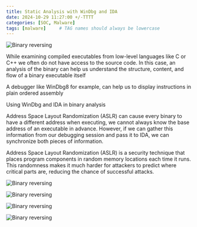 ```yaml
---
title: Static Analysis with WinDbg and IDA
date: 2024-10-29 11:27:00 +/-TTTT
categories: [SOC, Malware]
tags: [malware]     # TAG names should always be lowercase
---
```


![Binary reversing](https://drive.google.com/thumbnail?id=1yuNgVGm8cMuG7lWMDGMWs71F3x38Wz2_&sz=w700) 

While examining compiled executables from low-level languages like C or C++ we often do not have access to the source code. In this case, an analysis of the binary can help us understand the structure, content, and flow of a binary executable itself  

A debugger like WinDbg8 for example, can help us to display instructions in plain ordered assembly  

Using WinDbg and IDA in binary analysis  

Address Space Layout Randomization (ASLR) can cause every binary to have a different address when executing, we cannot always know the base address of an executable in advance. However, if we can gather this information from our debugging session and pass it to IDA, we can synchronize both pieces of information.  

Address Space Layout Randomization (ASLR) is a security technique that places program components in random memory locations each time it runs. This randomness makes it much harder for attackers to predict where critical parts are, reducing the chance of successful attacks.  

![Binary reversing](https://drive.google.com/thumbnail?id=1_gQWbyc0Y77FPDdCoEQ0jziUjWMzqqsg&sz=w700) 

![Binary reversing](https://drive.google.com/thumbnail?id=1tonvFgEcJBJ_6lExXhFVPEqhZKs5SQ6i&sz=w700) 

![Binary reversing](https://drive.google.com/thumbnail?id=1J0rfKRsbPzFXSn9ga3FMCjcjZQ2sWmYE&sz=w700) 

![Binary reversing](https://drive.google.com/thumbnail?id=1JQ-xw0RXLxPjrGrITkyYonGPAUYK0ZF6&sz=w700) 
